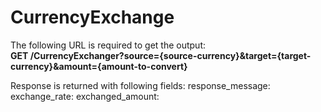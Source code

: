 # CurrencyExchange
The following URL is required to get the output: <br/>
<b>GET /CurrencyExchanger?source={source-currency}&target={target-currency}&amount={amount-to-convert} </b>

Response is returned with following fields:
response_message:
exchange_rate:
exchanged_amount:
